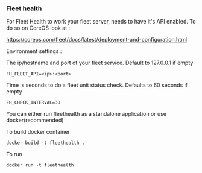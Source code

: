 ### Fleet health

For Fleet Health to work your fleet server, needs to have it's
API enabled.
To do so on CoreOS look at :

https://coreos.com/fleet/docs/latest/deployment-and-configuration.html

Environment settings :

The ip/hostname and port of your fleet service. Default to 127.0.0.1 if empty

```
FH_FLEET_API=<ip>:<port>
```

Time is seconds to do a fleet unit status check. Defaults to 60 seconds if empty

```
FH_CHECK_INTERVAL=30
```

You can either run fleethealth as a standalone application or use docker(recommended)


To build docker container

```
docker build -t fleethealth .
```

To run

```
docker run -t fleethealth
```
